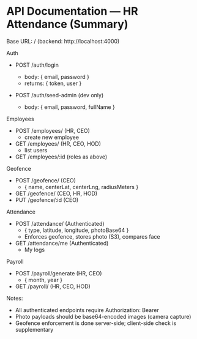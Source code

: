 # API Documentation — HR Attendance (Summary)

Base URL: / (backend: http://localhost:4000)

Auth
- POST /auth/login
  - body: { email, password }
  - returns: { token, user }

- POST /auth/seed-admin (dev only)
  - body: { email, password, fullName }

Employees
- POST /employees/ (HR, CEO)
  - create new employee
- GET /employees/ (HR, CEO, HOD)
  - list users
- GET /employees/:id (roles as above)

Geofence
- POST /geofence/ (CEO)
  - { name, centerLat, centerLng, radiusMeters }
- GET /geofence/ (CEO, HR, HOD)
- PUT /geofence/:id (CEO)

Attendance
- POST /attendance/ (Authenticated)
  - { type, latitude, longitude, photoBase64 }
  - Enforces geofence, stores photo (S3), compares face
- GET /attendance/me (Authenticated)
  - My logs

Payroll
- POST /payroll/generate (HR, CEO)
  - { month, year }
- GET /payroll/ (HR, CEO, HOD)

Notes:
- All authenticated endpoints require Authorization: Bearer <token>
- Photo payloads should be base64-encoded images (camera capture)
- Geofence enforcement is done server-side; client-side check is supplementary
